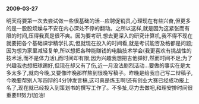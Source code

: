 **2009-03-27**

明天将要第一次去尝试做一些很基础的活--应聘促销员,心理现在有些兴奋,但更多的是一股股烦燥与不安在内心深处不停的翻动。之所以这样,就是因为这紧张而有限的时间,压得我真是很不爽。因为要考研,想去更深入的研究计算机,我不得不现在就要把各个基础课学精学扎实,但就现在投入的时间看,就是考试能否及格都是问题;因为想为家里减轻复单,所以想把各种能赚钱的电脑技术学会(我更喜欢有挑战性的技术活,而不是体力活),而时间却有限;因为兴趣我想把吉他弹好,然而时间不足;为了兴趣我也想把球踢好,但现在却又有了伤,近一月没法剧烈活动…要做的事实在是太多太多了,就向今晚,又要像昨晚那样熬到很晚写稿子。昨晚是给我自己写二辩稿子,今晚要帮别人写四辩的4分钟发言稿,这可真是炼玉啊!还有创业大赛已经成功报上名了,现在就已经投入到策划书的撰写工作了。不多扯,尽力去做吧,和理安排时间很重要!!!努力!加油!